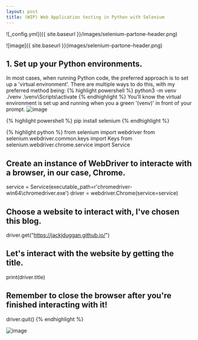```yaml
---
layout: post
title: (WIP) Web Application testing in Python with Selenium
---
```


![_config.yml]({{ site.baseurl }}/images/selenium-partone-header.png)

![image]{{ site.baseurl }}(images/selenium-partone-header.png)

## 1. Set up your Python environments.
In most cases, when running Python code, the preferred approach is to set up a 'virtual environment'. There are multiple ways to do this, with my preferred method being:
{% highlight powershell %}
python3 -m venv ./venv
.\venv\Scripts\activate
{% endhighlight %}
You'll know the virtual environment is set up and running when you a green '(venv)' in front of your prompt.
![image](https://github.com/user-attachments/assets/63dd6147-2fc3-4091-9f6d-c57d89be6be2)

{% highlight powershell %}
pip install selenium
{% endhighlight %}

{% highlight python %}
from selenium import webdriver
from selenium.webdriver.common.keys import Keys
from selenium.webdriver.chrome.service import Service

## Create an instance of WebDriver to interacte with a browser, in our case, Chrome.
service = Service(executable_path=r'chromedriver-win64\chromedriver.exe')
driver =  webdriver.Chrome(service=service)

## Choose a website to interact with, I've chosen this blog.
driver.get("https://jackjduggan.github.io/")

## Let's interact with the website by getting the title.
print(driver.title)

## Remember to close the browser after you're finished interacting with it!
driver.quit()
{% endhighlight %}

![image](https://github.com/user-attachments/assets/c8fcdc62-2a94-4f6e-943a-a19bbc224187)
